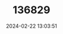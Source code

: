---
title: "136829"
category: "Myoictis wavicus"
draft: false
date: 2024-02-22 13:03:51
languages:
  English: ["Tate’s Three-striped Dasyure"]
---